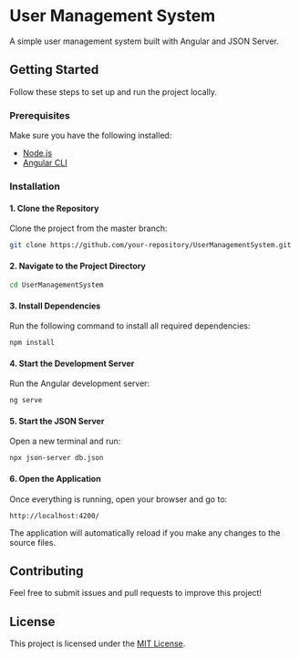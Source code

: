 # User Management System  

A simple user management system built with Angular and JSON Server.  

## Getting Started  

Follow these steps to set up and run the project locally.  

### Prerequisites  
Make sure you have the following installed:  
- [Node.js](https://nodejs.org/)  
- [Angular CLI](https://angular.io/cli)  

### Installation  

#### 1. Clone the Repository  
Clone the project from the master branch:  
```sh
git clone https://github.com/your-repository/UserManagementSystem.git
```

#### 2. Navigate to the Project Directory  
```sh
cd UserManagementSystem
```

#### 3. Install Dependencies  
Run the following command to install all required dependencies:  
```sh
npm install
```

#### 4. Start the Development Server  
Run the Angular development server:  
```sh
ng serve
```

#### 5. Start the JSON Server  
Open a new terminal and run:  
```sh
npx json-server db.json
```

#### 6. Open the Application  
Once everything is running, open your browser and go to:  
```
http://localhost:4200/
```
The application will automatically reload if you make any changes to the source files.  

## Contributing  
Feel free to submit issues and pull requests to improve this project!  

## License  
This project is licensed under the [MIT License](LICENSE). 
